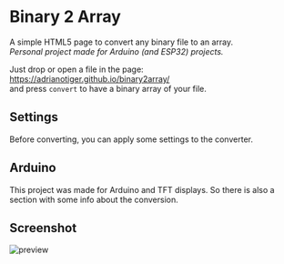 # Binary 2 Array
A simple HTML5 page to convert any binary file to an array.  
_Personal project made for Arduino (and ESP32) projects._

Just drop or open a file in the page:  
https://adrianotiger.github.io/binary2array/  
and press `convert` to have a binary array of your file.  

## Settings
Before converting, you can apply some settings to the converter.

## Arduino
This project was made for Arduino and TFT displays. So there is also a section with some info about the conversion.

## Screenshot
![preview](https://user-images.githubusercontent.com/7373079/211860291-09249916-506d-432b-aaa2-6ef4a7221a91.png)
